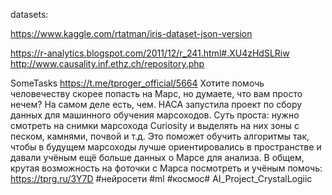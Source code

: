 


datasets:

https://www.kaggle.com/rtatman/iris-dataset-json-version

https://r-analytics.blogspot.com/2011/12/r_241.html#.XU4zHdSLRiw
http://www.causality.inf.ethz.ch/repository.php


SomeTasks
https://t.me/tproger_official/5664
Хотите помочь человечеству скорее попасть на Марс, но думаете, что вам просто нечем?
На самом деле есть, чем. НАСА запустила проект по сбору данных для машинного обучения марсоходов. Суть проста: нужно смотреть на снимки марсохода Curiosity и выделять на них зоны с песком, камнями, почвой и т.д. Это поможет обучить алгоритмы так, чтобы в будущем марсоходы лучше ориентировались в пространстве и давали учёным ещё больше данных о Марсе для анализа.
В общем, крутая возможность на фоточки с Марса посмотреть и учёным помочь: https://tprg.ru/3Y7D
#нейросети #ml #космос# AI_Project_CrystalLogiic

